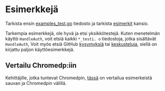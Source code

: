 # Esimerkkejä

Tarkista ensin [examples_test.go](https://github.com/go-rod/rod/tree/master/examples_test.go) tiedosto ja tarkista [esimerkit](https://github.com/go-rod/rod/tree/master/lib/examples) kansio.

Tarkempia esimerkkejä, ole hyvä ja etsi yksikkötestejä. Kuten menetelmän käyttö `HandleAuth`, voit etsiä kaikki `*_testi. o` tiedostoja, jotka sisältävät `HandleAuth`, Voit myös etsiä GitHub [kysymyksiä](https://github.com/go-rod/rod/issues) tai [keskusteluja](https://github.com/go-rod/rod/discussions), siellä on kirjattu paljon käyttöesimerkkejä.

## Vertailu Chromedp:iin

Kehittäjille, jotka tuntevat Chromedpin, [tässä](https://github.com/go-rod/rod/tree/master/lib/examples/compare-chromedp) on vertailua esimerkeistä sauvan ja Chromedpin välillä.
